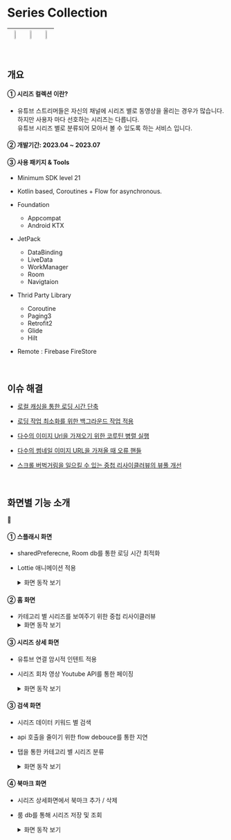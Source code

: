 # Series Collection

|<img src="https://github.com/honggi123/series-collection/assets/89631493/78d55852-67e1-4042-866d-3ed326df6763" height="20%"/>|<img width=“20”% src="https://github.com/honggi123/series-collection/assets/89631493/43d20e3a-03f5-40aa-9c12-730c57170ca7" width="20%" height="20%"/>|<img width=“20”% src="https://github.com/honggi123/series-collection/assets/89631493/83ced6b3-4a0d-4be9-b784-fb9d343af29c" width="20%" height="20%"/>
|----|----|----|

<br>

## 개요

#### ➀ 시리즈 컬렉션 이란?

- 유튜브 스트리머들은 자신의 채널에 시리즈 별로 동영상을 올리는 경우가 많습니다. 하지만 사용자 마다 선호하는 시리즈는 다릅니다. <br> 유튜브 시리즈 별로 분류되어 모아서 볼 수 있도록 하는 서비스 입니다.

#### ➁ 개발기간: 2023.04 ~ 2023.07

#### ➂ 사용 패키지 & Tools

* Minimum SDK level 21
* Kotlin based, Coroutines + Flow for asynchronous.
* Foundation
  - Appcompat
  - Android KTX

* JetPack
  - DataBinding
  - LiveData
  - WorkManager
  - Room
  - Navigtaion

* Thrid Party Library
  - Coroutine
  - Paging3
  - Retrofit2 
  - Glide
  - Hilt
    
* Remote : Firebase FireStore

<br>

## 이슈 해결
- [로컬 캐싱을 통한 로딩 시간 단축](https://velog.io/@kkk7526/%EB%A1%9C%EC%BB%AC-%EC%BA%90%EC%8B%B1%EC%9D%84-%ED%86%B5%ED%95%9C-%EB%A1%9C%EB%94%A9-%EC%8B%9C%EA%B0%84-%EB%8B%A8%EC%B6%95)

- [로딩 작업 최소화를 위한 백그라운드 작업 적용](https://velog.io/@kkk7526/%EB%A1%9C%EB%94%A9-%EC%9E%91%EC%97%85-%EC%B5%9C%EC%86%8C%ED%99%94%EB%A5%BC-%EC%9C%84%ED%95%9C-%EB%B0%B1%EA%B7%B8%EB%9D%BC%EC%9A%B4%EB%93%9C-%EC%9E%91%EC%97%85-%EC%A0%81%EC%9A%A9)

- [다수의 이미지 Url을 가져오기 위한 코루틴 병렬 실행](https://velog.io/@kkk7526/%EB%8B%A4%EC%88%98%EC%9D%98-%EC%9D%B4%EB%AF%B8%EC%A7%80-Url%EC%9D%84-%EA%B0%80%EC%A0%B8%EC%98%A4%EA%B8%B0-%EC%9C%84%ED%95%9C-%EC%BD%94%EB%A3%A8%ED%8B%B4-%EB%B3%91%EB%A0%AC-%EC%8B%A4%ED%96%89-5sxukj7g)

- [다수의 썸네일 이미지 URL을 가져올 때 오류 핸들](https://velog.io/@kkk7526/%EB%8B%A4%EC%88%98%EC%9D%98-%EC%9D%B4%EB%AF%B8%EC%A7%80-Url%EC%9D%84-%EA%B0%80%EC%A0%B8%EC%98%A4%EA%B8%B0-%EC%9C%84%ED%95%9C-%EC%BD%94%EB%A3%A8%ED%8B%B4-%EB%B3%91%EB%A0%AC-%EC%8B%A4%ED%96%89/)

- [스크롤 버벅거림을 일으킬 수 있는 중첩 리사이클러뷰의 뷰풀 개선](https://velog.io/@kkk7526/%EC%8A%A4%ED%81%AC%EB%A1%A4-%EB%B2%84%EB%B2%85%EA%B1%B0%EB%A6%BC%EC%9D%84-%EC%9D%BC%EC%9C%BC%ED%82%AC-%EC%88%98-%EC%9E%88%EB%8A%94-%EC%A4%91%EC%B2%A9-%EB%A6%AC%EC%82%AC%EC%9D%B4%ED%81%B4%EB%9F%AC%EB%B7%B0%EC%9D%98-%EB%B7%B0%ED%92%80-%EA%B0%9C%EC%84%A0) 

<br>

## 화면별 기능 소개

🚧

#### ➀ 스플래시 화면

- sharedPreferecne, Room db를 통한 로딩 시간 최적화

- Lottie 애니메이션 적용 <details>
  <summary>  화면 동작 보기</summary>
  <img src="https://github.com/honggi123/series-collection/assets/89631493/6416b5a1-eb93-4f83-8568-14294d6b903d" width="230px" height="500px"/>
</details>

#### ➁ 홈 화면
- 카테고리 별 시리즈를 보여주기 위한 중첩 리사이클러뷰 <details>
   <summary>  화면 동작 보기</summary>
       <img src="https://github.com/honggi123/series-collection/assets/89631493/9ac3b535-b2fc-48b9-90d8-475383af3e2b" width="230px" height="500px"/>
  </details>

#### ➂ 시리즈 상세 화면
  - 유튜브 연결 암시적 인텐트 적용
    
  - 시리즈 회차 영상 Youtube API를 통한 페이징 <details>
     <summary>  화면 동작 보기</summary>
      <img src="https://github.com/honggi123/series-collection/assets/89631493/479130c2-17e4-476b-ab40-b0bd6e80e970" width="230px" height="500px"/>
    </details>

#### ➂ 검색 화면
 - 시리즈 데이터 키워드 별 검색
 
 - api 호출을 줄이기 위한 flow debouce를 통한 지연

 - 탭을 통한 카테고리 별 시리즈 분류 <details>
     <summary>  화면 동작 보기</summary>
     <img src="https://github.com/honggi123/series-collection/assets/89631493/56652ec7-49a2-4a28-afdf-07ce757499d4" width="230px" height="500px"/>
   </details>


#### ➃ 북마크 화면
 - 시리즈 상세화면에서 북마크 추가 / 삭제 

 - 룸 db를 통해 시리즈 저장 및 조회 <details>
   <summary>  화면 동작 보기
   </summary>
     <img src="https://github.com/honggi123/series-collection/assets/89631493/3e6c074c-28fd-4e28-905e-85bc0bf190ee" width="230px" height="500px"/>
 </details>




